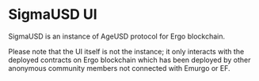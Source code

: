 # SigmaUSD UI
SigmaUSD is an instance of AgeUSD protocol for Ergo blockchain.

Please note that the UI itself is not the instance; it only interacts with the deployed contracts on Ergo blockchain
which has been deployed by other anonymous community members not connected with Emurgo or EF.
